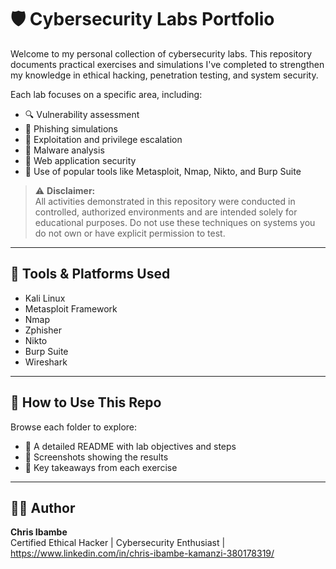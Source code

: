 # 🛡️ Cybersecurity Labs Portfolio

Welcome to my personal collection of cybersecurity labs. This repository documents practical exercises and simulations I've completed to strengthen my knowledge in ethical hacking, penetration testing, and system security.

Each lab focuses on a specific area, including:
- 🔍 Vulnerability assessment
- 🎣 Phishing simulations
- 🧨 Exploitation and privilege escalation
- 🧪 Malware analysis
- 🔐 Web application security
- 🧰 Use of popular tools like Metasploit, Nmap, Nikto, and Burp Suite

> ⚠️ **Disclaimer:**  
> All activities demonstrated in this repository were conducted in controlled, authorized environments and are intended solely for educational purposes. Do not use these techniques on systems you do not own or have explicit permission to test.

---

## 🧰 Tools & Platforms Used
- Kali Linux
- Metasploit Framework
- Nmap
- Zphisher
- Nikto
- Burp Suite
- Wireshark

---

## 🚀 How to Use This Repo
Browse each folder to explore:
- 📄 A detailed README with lab objectives and steps
- 📸 Screenshots showing the results
- 🧠 Key takeaways from each exercise

---

## 👨‍💻 Author
**Chris Ibambe**  
Certified Ethical Hacker | Cybersecurity Enthusiast | https://www.linkedin.com/in/chris-ibambe-kamanzi-380178319/
